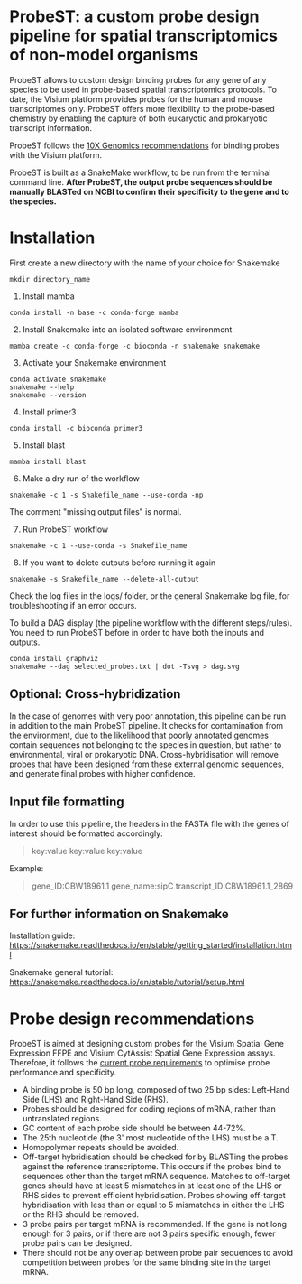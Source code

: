 # ProbeST: a custom probe design pipeline for spatial transcriptomics of non-model organisms

ProbeST allows to custom design binding probes for any gene of any species to be used in probe-based spatial transcriptomics protocols. To date, the Visium platform provides probes for the human and mouse transcriptomes only. ProbeST offers more flexibility to the probe-based chemistry by enabling the capture of both eukaryotic and prokaryotic transcript information.

ProbeST follows the [10X Genomics recommendations](https://www.10xgenomics.com/support/spatial-gene-expression-ffpe/documentation/workflows/ffpe-v-1/steps/experimental-design-and-planning/custom-probe-design-for-visium-spatial-gene-expression-and-chromium-single-cell-gene-expression-flex) for binding probes with the Visium platform.

ProbeST is built as a SnakeMake workflow, to be run from the terminal command line.
**After ProbeST, the output probe sequences should be manually BLASTed on NCBI to confirm their specificity to the gene and to the species.**

# Installation

First create a new directory with the name of your choice for Snakemake

```
mkdir directory_name
```

1. Install mamba

```
conda install -n base -c conda-forge mamba
```

2. Install Snakemake into an isolated software environment

```
mamba create -c conda-forge -c bioconda -n snakemake snakemake
```

3. Activate your Snakemake environment

```
conda activate snakemake
snakemake --help
snakemake --version
```


4. Install primer3

```
conda install -c bioconda primer3
```

5. Install blast

```
mamba install blast
```

6. Make a dry run of the workflow

```
snakemake -c 1 -s Snakefile_name --use-conda -np
```

The comment "missing output files" is normal. 


7. Run ProbeST workflow

```
snakemake -c 1 --use-conda -s Snakefile_name
```

8. If you want to delete outputs before running it again

```
snakemake -s Snakefile_name --delete-all-output
```

Check the log files in the logs/ folder, or the general Snakemake log file, for troubleshooting if an error occurs.


To build a DAG display (the pipeline workflow with the different steps/rules). You need to run ProbeST before in order to have both the inputs and outputs.

```
conda install graphviz
snakemake --dag selected_probes.txt | dot -Tsvg > dag.svg
```

## Optional: Cross-hybridization
In the case of genomes with very poor annotation, this pipeline can be run in addition to the main ProbeST pipeline. It checks for contamination from the environment, due to the likelihood that poorly annotated genomes contain sequences not belonging to the species in question, but rather to environmental, viral or prokaryotic DNA. Cross-hybridisation will remove probes that have been designed from these external genomic sequences, and generate final probes with higher confidence. 

## Input file formatting
In order to use this pipeline, the headers in the FASTA file with the genes of interest should be formatted accordingly: 

>key:value key:value key:value

Example:
>gene_ID:CBW18961.1 gene_name:sipC transcript_ID:CBW18961.1_2869

## For further information on Snakemake

Installation guide: https://snakemake.readthedocs.io/en/stable/getting_started/installation.html

Snakemake general tutorial: https://snakemake.readthedocs.io/en/stable/tutorial/setup.html



# Probe design recommendations
ProbeST is aimed at designing custom probes for the Visium Spatial Gene Expression FFPE and Visium CytAssist Spatial Gene Expression assays.
Therefore, it follows the [current probe requirements](https://www.10xgenomics.com/support/spatial-gene-expression-ffpe/documentation/workflows/ffpe-v-1/steps/experimental-design-and-planning/custom-probe-design-for-visium-spatial-gene-expression-and-chromium-single-cell-gene-expression-flex) to optimise probe performance and specificity.
- A binding probe is 50 bp long, composed of two 25 bp sides: Left-Hand Side (LHS) and Right-Hand Side (RHS).
- Probes should be designed for coding regions of mRNA, rather than untranslated regions.
- GC content of each probe side should be between 44-72%.
- The 25th nucleotide (the 3' most nucleotide of the LHS) must be a T.
- Homopolymer repeats should be avoided.
- Off-target hybridisation should be checked for by BLASTing the probes against the reference transcriptome. This occurs if the probes bind to sequences other than the target mRNA sequence. Matches to off-target genes should have at least 5 mismatches in at least one of the LHS or RHS sides to prevent efficient hybridisation. Probes showing off-target hybridisation with less than or equal to 5 mismatches in either the LHS or the RHS should be removed.
- 3 probe pairs per target mRNA is recommended. If the gene is not long enough for 3 pairs, or if there are not 3 pairs specific enough, fewer probe pairs can be designed.
- There should not be any overlap between probe pair sequences to avoid competition between probes for the same binding site in the target mRNA.

  
